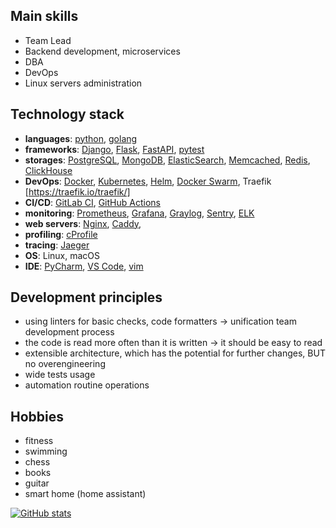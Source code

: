 ## Main skills
- Team Lead
- Backend development, microservices
- DBA
- DevOps
- Linux servers administration

## Technology stack
- **languages**: [python](https://www.python.org), [golang](https://go.dev)
- **frameworks**: [Django](https://www.djangoproject.com), [Flask](https://flask.palletsprojects.com), [FastAPI](https://fastapi.tiangolo.com), [pytest](https://docs.pytest.org)
- **storages**: [PostgreSQL](https://www.postgresql.org), [MongoDB](https://www.mongodb.com), [ElasticSearch](https://www.elastic.co/elasticsearch/), [Memcached](https://memcached.org), [Redis](https://redis.io), [ClickHouse](https://clickhouse.com)
- **DevOps**: [Docker](https://www.docker.com), [Kubernetes](https://kubernetes.io), [Helm](https://helm.sh), [Docker Swarm](https://docs.docker.com/engine/swarm/), Traefik [https://traefik.io/traefik/]
- **CI/CD**: [GitLab CI](https://docs.gitlab.com/ee/ci/), [GitHub Actions](https://github.com/features/actions)
- **monitoring**: [Prometheus](https://prometheus.io), [Grafana](https://grafana.com), [Graylog](https://www.graylog.org), [Sentry](https://sentry.io), [ELK](https://www.elastic.co/what-is/elk-stack)
- **web servers**: [Nginx](https://www.nginx.com), [Caddy](https://caddyserver.com), 
- **profiling**: [cProfile](https://docs.python.org/3/library/profile.html)
- **tracing**: [Jaeger](https://www.jaegertracing.io)
- **OS**: Linux, macOS
- **IDE**: [PyCharm](https://www.jetbrains.com/pycharm/), [VS Code](https://code.visualstudio.com), [vim](https://www.vim.org)

## Development principles
- using linters for basic checks, code formatters -> unification team development process
- the code is read more often than it is written -> it should be easy to read
- extensible architecture, which has the potential for further changes, BUT no overengineering
- wide tests usage
- automation routine operations

## Hobbies
- fitness
- swimming
- chess
- books
- guitar
- smart home (home assistant)

[![GitHub stats](https://github-readme-stats.vercel.app/api?username=slapshin&count_private=true&show_icons=true)](https://github.com/anuraghazra/github-readme-stats)
